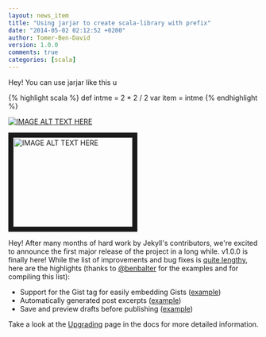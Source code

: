 ```yaml
---
layout: news_item
title: "Using jarjar to create scala-library with prefix"
date: "2014-05-02 02:12:52 +0200"
author: Tomer-Ben-David 
version: 1.0.0
comments: true
categories: [scala]
---
```


Hey! You can use jarjar like this u

{% highlight scala %}
def intme = 2 * 2 / 2
var item = intme
{% endhighlight %}

[![IMAGE ALT TEXT HERE](http://img.youtube.com/vi/wyWI3gLpB8o/0.jpg)](http://www.youtube.com/watch?v=wyWI3gLpB8o)

<a href="http://www.youtube.com/watch?feature=player_embedded&amp;v=cafyuhsDkzs" target="_blank"><img src="http://img.youtube.com/vi/cafyuhsDkzs/0.jpg" alt="IMAGE ALT TEXT HERE" width="240" height="180" border="10" /></a>

Hey! After many months of hard work by Jekyll's contributors, we're excited
to announce the first major release of the project in a long while. v1.0.0 is
finally here! While the list of improvements and bug fixes is [quite lengthy][history],
here are the highlights (thanks to [@benbalter](http://twitter.com/BenBalter) for the
examples and for compiling this list):

- Support for the Gist tag for easily embedding Gists ([example](https://gist.github.com/benbalter/5555251))
- Automatically generated post excerpts ([example](https://gist.github.com/benbalter/5555369))
- Save and preview drafts before publishing ([example](https://gist.github.com/benbalter/5555992))

Take a look at the [Upgrading][] page in the docs for more detailed information.

[history]: /docs/history/#100__20130506
[Upgrading]: /docs/upgrading/

